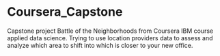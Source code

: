 # Coursera_Capstone
Capstone project Battle of the Neighborhoods from Coursera IBM course applied data science. Trying to use location providers data to assess and analyze which area to shift into which is closer to your new office. 
